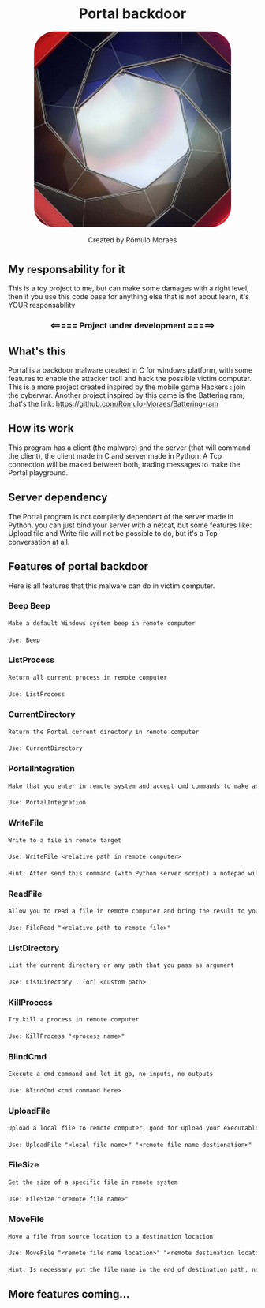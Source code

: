<div align="center">
    <h1>Portal backdoor</h1>
    <img width="400px" src="./images/image.png">
    <p>Created by Rômulo Moraes</p>    
</div>

#

## My responsability for it
This is a toy project to me, but can make some damages with a right level, then if you use this code base for anything else that is not about learn, it's YOUR responsability


<div align="center">
    <h3><===== Project under development =====></h3>
</div>



## What's this
Portal is a backdoor malware created in C for windows platform, with some features to enable the attacker troll and hack the possible victim computer. This is a more project created inspired by the mobile game Hackers : join the cyberwar. Another project inspired by this game is the Battering ram, that's the link: https://github.com/Romulo-Moraes/Battering-ram

## How its work
This program has a client (the malware) and the server (that will command the client), the client made in C and server made in Python. A Tcp connection will be maked between both, trading messages to make the Portal playground.

## Server dependency
The Portal program is not completly dependent of the server made in Python, you can just bind your server with a netcat, but some features like: Upload file and Write file will not be possible to do, but it's a Tcp conversation at all.

## Features of portal backdoor
Here is all features that this malware can do in victim computer.



### Beep Beep
```txt
Make a default Windows system beep in remote computer

Use: Beep
```


### ListProcess
```txt
Return all current process in remote computer

Use: ListProcess
```


### CurrentDirectory
```txt
Return the Portal current directory in remote computer

Use: CurrentDirectory
```


### PortalIntegration
```txt
Make that you enter in remote system and accept cmd commands to make anything

Use: PortalIntegration
```

### WriteFile
```txt
Write to a file in remote target

Use: WriteFile <relative path in remote computer>

Hint: After send this command (with Python server script) a notepad will pop-up for you write the file text, then you save and press enter in server terminal to send the file content
```


### ReadFile
```txt
Allow you to read a file in remote computer and bring the result to your terminal

Use: FileRead "<relative path to remote file>"
```


### ListDirectory
```txt
List the current directory or any path that you pass as argument

Use: ListDirectory . (or) <custom path>
```


### KillProcess
```txt
Try kill a process in remote computer

Use: KillProcess "<process name>"
```


### BlindCmd
```txt
Execute a cmd command and let it go, no inputs, no outputs

Use: BlindCmd <cmd command here>
```


### UploadFile
```txt
Upload a local file to remote computer, good for upload your executables and shell scripts

Use: UploadFile "<local file name>" "<remote file name destionation>"
```


### FileSize 
```txt
Get the size of a specific file in remote system

Use: FileSize "<remote file name>"
```


### MoveFile
```txt
Move a file from source location to a destination location

Use: MoveFile "<remote file name location>" "<remote destination location/<nome do arquivo>>"

Hint: Is necessary put the file name in the end of destination path, native winapi functions only work in this way
```

## More features coming...


